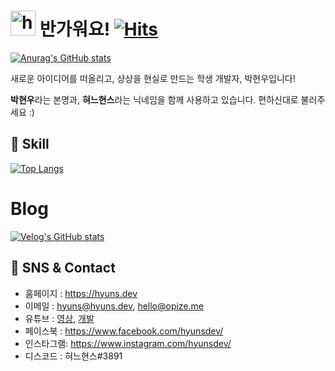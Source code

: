 # <img src="https://user-images.githubusercontent.com/1303154/88677602-1635ba80-d120-11ea-84d8-d263ba5fc3c0.gif" width="40px" alt="hi"> 반가워요! [![Hits](https://hits.seeyoufarm.com/api/count/incr/badge.svg?url=https%3A%2F%2Fgithub.com%2FHyunsDev&count_bg=%235E82D1&title_bg=%23555555&icon=react.svg&icon_color=%23E7E7E7&title=Hello%2C+Hyuns%21&edge_flat=false)](https://github.com/HyunsDev)

[![Anurag's GitHub stats](https://github-readme-stats.vercel.app/api?username=hyunsdev)](https://github.com/anuraghazra/github-readme-stats)

새로운 아이디어를 떠올리고, 상상을 현실로 만드는 학생 개발자, 박현우입니다!

**박현우**라는 본명과, **혀느현스**라는 닉네임을 함께 사용하고 있습니다. 편하신대로 불러주세요 :)

## 🔧 Skill
[![Top Langs](https://github-readme-stats.vercel.app/api/top-langs/?username=hyunsdev)](https://github.com/hyunsdev)

# Blog
[![Velog's GitHub stats](https://velog-readme-stats.vercel.app/api?name=phw3071)](https://velog.io/@phw3071)

## 💬 SNS & Contact
* 홈페이지 : https://hyuns.dev
* 이메일 : [hyuns@hyuns.dev](mailto://hyuns@hyuns.dev), [hello@opize.me](hello@opize.me)
* 유튜브 : [영상](https://www.youtube.com/c/HyunSPRODUCTION/videos), [개발](https://www.youtube.com/channel/UCarkBzs9AYUZDussIi1-Etw)
* 페이스북 : https://www.facebook.com/hyunsdev/
* 인스타그램: https://www.instagram.com/hyunsdev/
* 디스코드 : 혀느현스#3891

